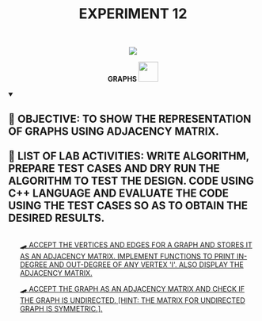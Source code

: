 <h1 align="center">EXPERIMENT 12</h1>
<!-- PROJECT LOGO -->
<br />
<p align="center">
  <a href="https://github.com/DHANOLA/CLASS-NOTIX/tree/root/SEMESTER%202/ADVANCED%20DATA%20STRUCTURES%20LAB/EXPERIMENT%2012">
    <img src="https://media.giphy.com/media/3oEduN0advQBHFT4di/giphy.gif" >
  </a>



  <p align="center">
  <b> GRAPHS <img src="https://media.giphy.com/media/YTF97COEsZxmJ1c7kw/giphy.gif" width="40" height="40" /></b>
    <br />

  </p>
</p>

<!-- TABLE OF CONTENTS -->
<details open="open">
  <summary><h2 style="display: inline-block">🎯 OBJECTIVE: TO SHOW THE REPRESENTATION OF GRAPHS USING ADJACENCY MATRIX.<br /> <br /> 🎯 LIST OF LAB ACTIVITIES: WRITE ALGORITHM, PREPARE TEST CASES AND DRY RUN THE ALGORITHM TO TEST THE DESIGN. CODE USING C++ LANGUAGE AND EVALUATE THE CODE USING THE TEST CASES SO AS TO OBTAIN THE DESIRED RESULTS. </h2></summary>
  <ol>

<a href="https://github.com/DHANOLA/CLASS-NOTIX/blob/root/SEMESTER%202/ADVANCED%20DATA%20STRUCTURES%20LAB/EXPERIMENT%2010/QUESTION 1.cpp" style="color: ">🛹 ACCEPT THE VERTICES AND EDGES FOR A GRAPH AND STORES IT AS AN ADJACENCY MATRIX. IMPLEMENT FUNCTIONS TO PRINT IN-DEGREE AND OUT-DEGREE OF ANY VERTEX 'I'. ALSO DISPLAY THE ADJACENCY MATRIX.</a><br />

<a href="https://github.com/DHANOLA/CLASS-NOTIX/blob/root/SEMESTER%202/ADVANCED%20DATA%20STRUCTURES%20LAB/EXPERIMENT%2010/QUESTION 2.cpp" style="color: ">🛹 ACCEPT THE GRAPH AS AN ADJACENCY MATRIX AND CHECK IF THE GRAPH IS UNDIRECTED. [HINT: THE MATRIX FOR UNDIRECTED GRAPH IS SYMMETRIC.].</a><br />


  </ol>
</details>
